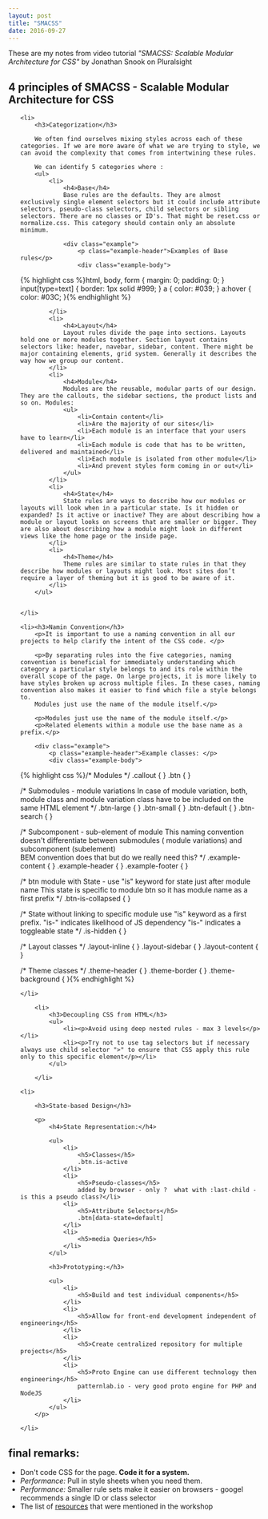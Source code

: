 ```yaml
---
layout: post
title: "SMACSS"
date: 2016-09-27
---
```


<p>These are my notes from video tutorial <em>"SMACSS: Scalable Modular Architecture for CSS"</em> by Jonathan Snook on Pluralsight</p>

<h2>4 principles of SMACSS - Scalable Modular Architecture for CSS</h2>

<ol>
	
	<li>
		<h3>Categorization</h3>
		
		We often find ourselves mixing styles across each of these categories. If we are more aware of what we are trying to style, we can avoid the complexity that comes from intertwining these rules.

		We can identify 5 categories where :
		<ul>
			<li>
				<h4>Base</h4>
				Base rules are the defaults. They are almost exclusively single element selectors but it could include attribute selectors, pseudo-class selectors, child selectors or sibling selectors. There are no classes or ID's. That might be reset.css or normalize.css. This category should contain only an absolute minimum.

				<div class="example">
					<p class="example-header">Examples of Base rules</p>
					<div class="example-body">
{% highlight css %}html, body, form { margin: 0; padding: 0; }
input[type=text] { border: 1px solid #999; }
a { color: #039; }
a:hover { color: #03C; }{% endhighlight %}
					</div>
				</div>
				
			</li>
			<li>
				<h4>Layout</h4>
				Layout rules divide the page into sections. Layouts hold one or more modules together. Section layout contains selectors like: header, navebar, sidebar, content. There might be major containing elements, grid system. Generally it describes the way how we group our content.
			</li>
			<li>
				<h4>Module</h4>
				Modules are the reusable, modular parts of our design. They are the callouts, the sidebar sections, the product lists and so on. Modules: 
				<ul>
					<li>Contain content</li>
					<li>Are the majority of our sites</li>
					<li>Each module is an interface that your users have to learn</li>
					<li>Each module is code that has to be written, delivered and maintained</li>
					<li>Each module is isolated from other module</li>
					<li>And prevent styles form coming in or out</li>
				</ul>
			</li>
			<li>
				<h4>State</h4>
				State rules are ways to describe how our modules or layouts will look when in a particular state. Is it hidden or expanded? Is it active or inactive? They are about describing how a module or layout looks on screens that are smaller or bigger. They are also about describing how a module might look in different views like the home page or the inside page.
			</li>
			<li>
				<h4>Theme</h4>
				Theme rules are similar to state rules in that they describe how modules or layouts might look. Most sites don’t require a layer of theming but it is good to be aware of it.
			</li>
		</ul> 


	</li>

	<li><h3>Namin Convention</h3>
		<p>It is important to use a naming convention in all our projects to help clarify the intent of the CSS code. </p>
		
		<p>By separating rules into the five categories, naming convention is beneficial for immediately understanding which category a particular style belongs to and its role within the overall scope of the page. On large projects, it is more likely to have styles broken up across multiple files. In these cases, naming convention also makes it easier to find which file a style belongs to.
		Modules just use the name of the module itself.</p>

		<p>Modules just use the name of the module itself.</p>
		<p>Related elements within a module use the base name as a prefix.</p>
		
		<div class="example">
			<p class="example-header">Example classes: </p>
			<div class="example-body">
{% highlight css %}/* Modules */
.callout { }
.btn { }

/* 
Submodules - module variations 
In case of module variation, both, module class and module variation class 
have to be included on the same HTML element 
*/
.btn-large { }
.btn-small { }
.btn-default { }
.btn-search { }


/* 
Subcomponent - sub-element of module
This naming convention doesn't differentiate between
submodules ( module variations) and subcomponent (subelement) 	 
BEM convention does that but do we really need this?
*/
.example-content { }
.example-header { }
.example-footer { }



/* 
btn module with State -
use "is" keyword for state just after module name 
This state is specific to module btn so it has module name as a first prefix 
*/
.btn-is-collapsed { }

/* 
State without linking to specific module
use "is" keyword as a first prefix.
"is-" indicates likelihood of JS dependency
"is-" indicates a toggleable state 
*/
.is-hidden { }


/* Layout classes */
.layout-inline { }
.layout-sidebar { }
.layout-content { }

/* Theme classes */
.theme-header { }
.theme-border { }
.theme-background { }{% endhighlight %}
			</div>
		</div>
	

	</li>

		<li>
			<h3>Decoupling CSS from HTML</h3>
			<ul>
				<li><p>Avoid using deep nested rules - max 3 levels</p></li>
				<li><p>Try not to use tag selectors but if necessary always use child selector ">" to ensure that CSS apply this rule only to this specific element</p></li>
			</ul>

		</li>

	<li>

		<h3>State-based Design</h3>

		<p>
			<h4>State Representation:</h4>

			<ul>
				<li>
					<h5>Classes</h5>
					.btn.is-active
				</li>
				<li>
					<h5>Pseudo-classes</h5>
					added by browser - only ?  what with :last-child - is this a pseudo class?</li>
				<li>
					<h5>Attribute Selectors</h5>
					.btn[data-state=default]
				</li>
				<li>
					<h5>media Queries</h5>
				</li>
			</ul>

			<h3>Prototyping:</h3>

			<ul>
				<li>
					<h5>Build and test individual components</h5>
				</li>
				<li>
					<h5>Allow for front-end development independent of engineering</h5>
				</li>
				<li>
					<h5>Create centralized repository for multiple projects</h5>
				</li>
				<li>
					<h5>Proto Engine can use different technology then engineering</h5>
					patternlab.io - very good proto engine for PHP and NodeJS
				</li>
			</ul>
		</p>

	</li>

</ol>	

<p>
	<h2>final remarks: </h2>
	<ul>
		<li>Don't code CSS for the page. <strong>Code it for a system.</strong></li>
		<li><em>Performance:</em> Pull in style sheets when you need them.</li>
		<li><em>Performance:</em> Smaller rule sets make it easier on browsers - googel recommends a single ID or class selector</li>
		<li>The list of <a href="https://smacss.com/workshops/resources">resources</a> that were mentioned in the workshop</li>
	</ul>
</p>

